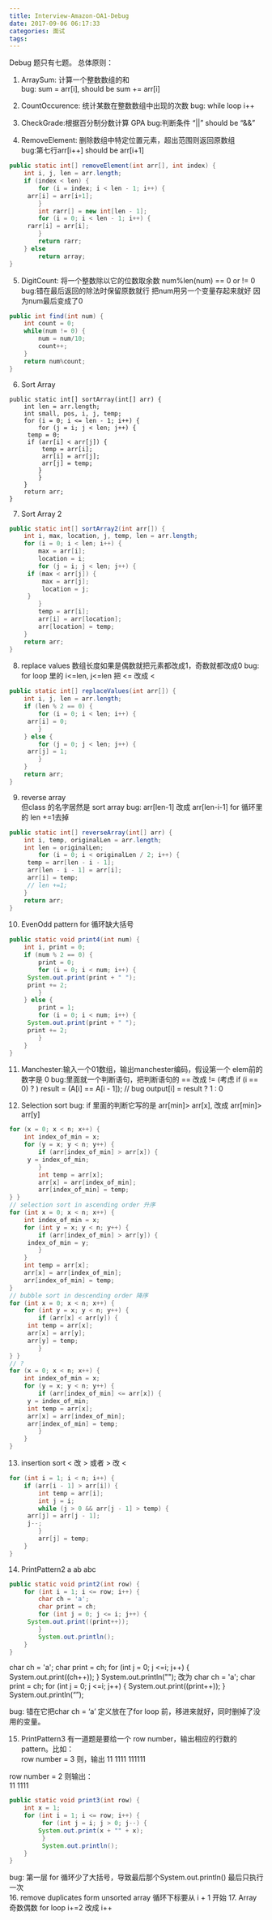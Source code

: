 ```yaml
---
title: Interview-Amazon-OA1-Debug
date: 2017-09-06 06:17:33
categories: 面试
tags:
---
```

Debug 题只有七题。
总体原则：

1. ArraySum: 计算一个整数数组的和          
bug: sum = arr[i], should be sum += arr[i]

2. CountOccurence: 统计某数在整数数组中出现的次数
 bug: while loop    i++

3. CheckGrade:根据百分制分数计算 GPA
bug:判断条件 “||” should be “&&”

4. RemoveElement: 删除数组中特定位置元素，超出范围则返回原数组         
bug:第七行arr[i++] should be arr[i+1]
```java
public static int[] removeElement(int arr[], int index) {
    int i, j, len = arr.length;
    if (index < len) {
        for (i = index; i < len - 1; i++) {
     arr[i] = arr[i+1];
        }
        int rarr[] = new int[len - 1];
        for (i = 0; i < len - 1; i++) {
     rarr[i] = arr[i];
        }
        return rarr;
    } else
        return array;
} 
```

5. DigitCount: 将一个整数除以它的位数取余数  num%len(num) == 0 or != 0
bug:错在最后返回的除法时保留原数就行 把num用另一个变量存起来就好 因为num最后变成了0
```java
public int find(int num) {
    int count = 0;
    while(num != 0) {
        num = num/10;
        count++;
    }
    return num%count;
}
```

6. Sort Array
```jave
public static int[] sortArray(int[] arr) {
    int len = arr.length;
    int small, pos, i, j, temp;
    for (i = 0; i <= len - 1; i++) {
        for (j = i; j < len; j++) {
     temp = 0;
     if (arr[i] < arr[j]) { 
         temp = arr[i];
         arr[i] = arr[j];
         arr[j] = temp;
	    }
        }
    }
    return arr; 
}
```
7. Sort Array 2
```java
public static int[] sortArray2(int arr[]) {
    int i, max, location, j, temp, len = arr.length;
    for (i = 0; i < len; i++) {
        max = arr[i];
        location = i;
        for (j = i; j < len; j++) {
     if (max < arr[j]) { 
         max = arr[j];
         location = j;
     }
        }
        temp = arr[i];
        arr[i] = arr[location];
        arr[location] = temp;
    }
    return arr; 
}
```
8. replace values 数组长度如果是偶数就把元素都改成1，奇数就都改成0
bug: for loop 里的  i<=len, j<=len  把  <= 改成 < 
```java
public static int[] replaceValues(int arr[]) {
    int i, j, len = arr.length;
    if (len % 2 == 0) {
        for (i = 0; i < len; i++) {
     arr[i] = 0; 
        }
    } else {
        for (j = 0; j < len; j++) {
     arr[j] = 1; 
        }
    }
    return arr; 
}
```
9. reverse array  
但class 的名字居然是 sort array
bug: arr[len-1] 改成 arr[len-i-1] for 循环里的 len +=1去掉   
```java
public static int[] reverseArray(int[] arr) {
    int i, temp, originalLen = arr.length;
    int len = originalLen;
        for (i = 0; i < originalLen / 2; i++) {
     temp = arr[len - i - 1];
     arr[len - i - 1] = arr[i];
     arr[i] = temp;
     // len +=1;
    }
    return arr;
}
```
10. EvenOdd pattern 
for 循环缺大括号      
```java
public static void print4(int num) {
    int i, print = 0;
    if (num % 2 == 0) {
        print = 0;
        for (i = 0; i < num; i++) {
     System.out.print(print + " ");
     print += 2; 
        }
    } else { 
        print = 1;
        for (i = 0; i < num; i++) {
     System.out.print(print + " ");
     print += 2;
        }
    }
}
```
11. Manchester:输入一个01数组，输出manchester编码，假设第一个 elem前的数字是 0
bug:里面就一个判断语句，把判断语句的  == 改成 != (考虑 if (i == 0) ? ) 
result = (A[i] == A[i - 1]); // bug
output[i] = result ? 1 : 0

12. Selection sort
bug: if 里面的判断它写的是 arr[min]> arr[x], 改成 arr[min]> arr[y] 
```java
for (x = 0; x < n; x++) {
    int index_of_min = x;
    for (y = x; y < n; y++) {
        if (arr[index_of_min] > arr[x]) {
     y = index_of_min;
        }
        int temp = arr[x];
        arr[x] = arr[index_of_min];
        arr[index_of_min] = temp;
} }
// selection sort in ascending order 升序  
for (int x = 0; x < n; x++) {
    int index_of_min = x;
    for (int y = x; y < n; y++) {
        if (arr[index_of_min] > arr[y]) {
     index_of_min = y;
        }
    }
    int temp = arr[x];
    arr[x] = arr[index_of_min];
    arr[index_of_min] = temp;
}
// bubble sort in descending order 降序    
for (int x = 0; x < n; x++) {
    for (int y = x; y < n; y++) {
        if (arr[x] < arr[y]) {
     int temp = arr[x];
     arr[x] = arr[y];
     arr[y] = temp;
        }
} }
// ?
for (x = 0; x < n; x++) {
    int index_of_min = x;
    for (y = x; y < n; y++) {
        if (arr[index_of_min] <= arr[x]) {
     y = index_of_min;
     int temp = arr[x];
     arr[x] = arr[index_of_min];
     arr[index_of_min] = temp;
        } 
    }
}
```
13. insertion sort < 改 > 或者 > 改 <
```java
for (int i = 1; i < n; i++) {
    if (arr[i - 1] > arr[i]) { 
        int temp = arr[i];
        int j = i;
        while (j > 0 && arr[j - 1] > temp) {
     arr[j] = arr[j - 1];
     j--; 
        }
        arr[j] = temp;
    }
}
```
14. PrintPattern2 
a
ab
abc
```java
public static void print2(int row) {
    for (int i = 1; i <= row; i++) {
        char ch = 'a';
        char print = ch;
        for (int j = 0; j <= i; j++) {
     System.out.print((print++));
        }
        System.out.println();
    }
}
```
char ch = 'a';
char print = ch;
for (int j = 0; j <=i; j++) {
    System.out.print((ch++));
}
System.out.println("");
改为
char ch = 'a';
char print = ch;
for (int j = 0; j <=i; j++) {
    System.out.print((print++));
}
System.out.println(“”);

bug: 错在它把char ch = ‘a’ 定义放在了for loop 前，移进来就好，同时删掉了没用的变量。
            
15. PrintPattern3
有一道题是要给一个 row number，输出相应的行数的pattern。比如：    
row number = 3 则，输出 
11
1111
111111

row number = 2 则输出：     
11
1111

```java
public static void print3(int row) {
    int x = 1;
    for (int i = 1; i <= row; i++) {
         for (int j = i; j > 0; j--) {
        System.out.print(x + "" + x);
         }
         System.out.println();
    }
}
``` 
bug: 第一层 for 循环少了大括号，导致最后那个System.out.println() 最后只执行一次       
16. remove duplicates form unsorted array 循环下标要从 i + 1  开始 
17. Array 奇数偶数 for loop i+=2 改成 i++

